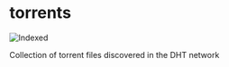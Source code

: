 torrents 
========
![Indexed](https://img.shields.io/badge/indexed-97597-blue)

Collection of torrent files discovered in the DHT network
